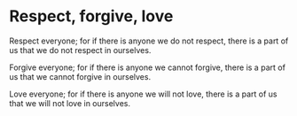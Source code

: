 # Respect, forgive, love

Respect everyone; for if there is anyone we do not respect, there is a part of us that we do not respect in ourselves.

Forgive everyone; for if there is anyone we cannot forgive, there is a part of us that we cannot forgive in ourselves.

Love everyone; for if there is anyone we will not love, there is a part of us that we will not love in ourselves.
